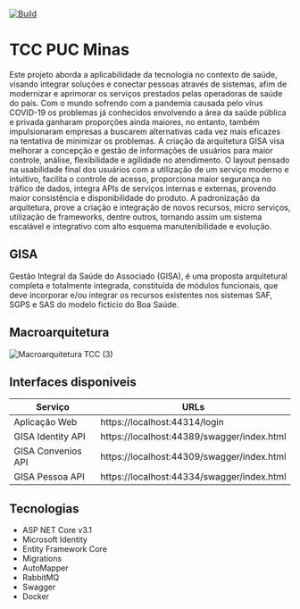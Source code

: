 [![Build](https://github.com/wellingtoong/GISA/actions/workflows/dotnet.yml/badge.svg)](https://github.com/wellingtoong/GISA/actions/workflows/dotnet.yml)

# TCC PUC Minas
Este projeto aborda a aplicabilidade da tecnologia no contexto de saúde, visando integrar soluções e conectar pessoas através de sistemas, afim de modernizar e aprimorar os serviços prestados pelas operadoras de saúde do país. Com o mundo sofrendo com a pandemia causada pelo vírus COVID-19 os problemas já conhecidos envolvendo a área da saúde pública e privada ganharam proporções ainda maiores, no entanto, também impulsionaram empresas a buscarem alternativas cada vez mais eficazes na tentativa de minimizar os problemas. A criação da arquitetura GISA visa melhorar a concepção e gestão de informações de usuários para maior controle, análise, flexibilidade e agilidade no atendimento.  O layout pensado na usabilidade final dos usuários com a utilização de um serviço moderno e intuitivo, facilita o controle de acesso, proporciona maior segurança no tráfico de dados, integra APIs de serviços internas e externas, provendo maior consistência e disponibilidade do produto. A padronização da arquitetura, prove a criação e integração de novos recursos, micro serviços, utilização de frameworks, dentre outros, tornando assim um sistema escalável e integrativo com alto esquema manutenibilidade e evolução.

## GISA
Gestão Integral da Saúde do Associado (GISA), é uma proposta arquitetural completa e totalmente integrada, constituída de módulos funcionais, que deve incorporar e/ou integrar os recursos existentes nos sistemas SAF, SGPS e SAS do modelo fictício do Boa Saúde.

## Macroarquitetura
![Macroarquitetura TCC (3)](https://user-images.githubusercontent.com/21322533/163737229-eb7bf8ab-98ca-45eb-b5b9-9b875f060f16.jpg)

## Interfaces disponiveis

| Serviço | URLs |
| ------ | ------ |
| Aplicação Web | https://localhost:44314/login |
| GISA Identity API | https://localhost:44389/swagger/index.html |
| GISA Convenios API | https://localhost:44309/swagger/index.html |
| GISA Pessoa API | https://localhost:44334/swagger/index.html |

## Tecnologias
- ASP NET Core v3.1
- Microsoft Identity
- Entity Framework Core
- Migrations
- AutoMapper
- RabbitMQ
- Swagger
- Docker
